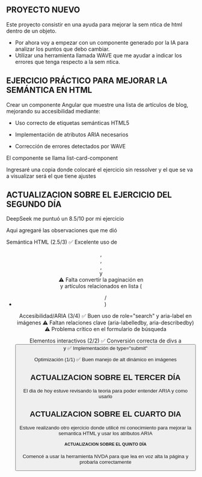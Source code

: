 ## PROYECTO NUEVO 

Este proyecto consistir  en una ayuda para mejorar la sem ntica de html dentro de un objeto.
 * Por ahora voy a empezar con un componente generado por la IA para analizar los puntos que debo cambiar.
 * Utilizar  una herramienta llamada WAVE que me ayudar  a indicar los errores que tenga respecto a la sem ntica.




## EJERCICIO PRÁCTICO PARA MEJORAR LA SEMÁNTICA EN HTML

Crear un componente Angular que muestre una lista de artículos de blog, mejorando su accesibilidad mediante:

* Uso correcto de etiquetas semánticas HTML5

* Implementación de atributos ARIA necesarios

* Corrección de errores detectados por WAVE

El componente se llama list-card-component

Ingresaré una copia donde colocaré el ejercicio sin ressolver y el que se va a visualizar será el que tiene ajustes

## ACTUALIZACION SOBRE EL EJERCICIO DEL SEGUNDO DÍA

 DeepSeek me puntuó un 8.5/10 por mi ejercicio 

 Aqui agregaré las observaciones que me dió

 Semántica HTML (2.5/3)
✅ Excelente uso de <header>, <section>, <article>, <aside> y <footer>
⚠️ Falta convertir la paginación en <nav> y artículos relacionados en lista (<ul>/<li>)

Accesibilidad/ARIA (3/4)
✅ Buen uso de role="search" y aria-label en imágenes
⚠️ Faltan relaciones clave (aria-labelledby, aria-describedby)
⚠️ Problema crítico en el formulario de búsqueda

Elementos interactivos (2/2)
✅ Conversión correcta de divs a <button> y <a>
✅ Implementación de type="submit"

Optimización (1/1)
✅ Buen manejo de alt dinámico en imágenes


## ACTUALIZACION SOBRE EL TERCER DÍA
El dia de hoy estuve revisando la teoria para poder entender ARIA y como usarlo

## ACTUALIZACION SOBRE EL CUARTO DIA 

 Estuve realizando otro ejercicio donde utilicé mi conocimiento para mejorar la semantica HTML y usar los atributos ARIA

# ACTUALIZACION SOBRE EL QUINTO DÍA
 
 Comencé a usar la herramienta NVDA para que lea en voz alta la página y probarla correctamente
